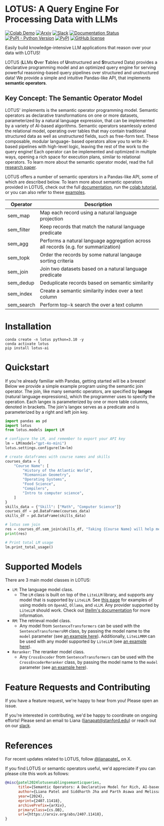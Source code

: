 # LOTUS:  A Query Engine For Processing Data with LLMs
<!--- BADGES: START --->
<!--[![Colab Demo](https://colab.research.google.com/assets/colab-badge.svg)](https://colab.research.google.com/drive/1OzoJXH13aOwNOIEemClxzNCNYnqSGxVl?usp=sharing)-->
[![Colab Demo](https://colab.research.google.com/assets/colab-badge.svg)](https://colab.research.google.com/drive/1qtmklXD_J1SSJLR86ws4GsYcLln6FZqY?usp=sharing#scrollTo=p5YByUTZqUqN)
[![Arxiv](https://img.shields.io/badge/arXiv-2407.11418-B31B1B.svg)][#arxiv-paper-package]
[![Slack](https://img.shields.io/badge/slack-lotus-purple.svg?logo=slack)][#slack]
[![Documentation Status](https://readthedocs.org/projects/lotus-ai/badge/?version=latest)](https://lotus-ai.readthedocs.io/en/latest/?badge=latest)
[![PyPI - Python Version](https://img.shields.io/pypi/pyversions/lotus-ai)][#pypi-package]
[![PyPI](https://img.shields.io/pypi/v/lotus-ai)][#pypi-package]
[![GitHub license](https://img.shields.io/badge/License-MIT-blu.svg)][#license-gh-package]

[#license-gh-package]: https://lbesson.mit-license.org/
[#arxiv-paper-package]: https://arxiv.org/abs/2407.11418
[#pypi-package]: https://pypi.org/project/lotus-ai/
[#slack]: https://join.slack.com/t/lotus-fnm8919/shared_invite/zt-2tnq6948j-juGuSIR0__fsh~kUmZ6TJw
<!--- BADGES: END --->

Easily build knowledge-intensive LLM applications that reason over your data with LOTUS!

LOTUS (**L**LMs **O**ver **T**ables of **U**nstructured and **S**tructured Data) provides a declarative programming model and an optimized query engine for serving powerful reasoning-based query pipelines over structured and unstructured data! We provide a simple and intuitive Pandas-like API, that implements **semantic operators**. 

## Key Concept: The Semantic Operator Model
LOTUS' implements is the semantic operator programming model. Semantic operators as declarative transformations on one or more datasets, parameterized by a natural language expression, that can be implemented by a variety of AI-based algorithms. Semantic operators seamlessly extend the relational model, operating over tables that may contain traditional structured data as well as unstructured fields, such as free-form text. These composable, modular language- based operators allow you to write AI-based pipelines with high-level logic, leaving the rest of the work to the query engine! Each operator can be implemented and optimized in multiple ways, opening a rich space for execution plans, similar to relational operators. To learn more about the semantic operator model, read the full [research paper](https://arxiv.org/abs/2407.11418).

LOTUS offers a number of semantic operators in a Pandas-like API, some of which are described below. To learn more about semantic operators provided in LOTUS, check out the full [documentation](https://lotus-ai.readthedocs.io/en/latest/), run the [colab tutorial](https://colab.research.google.com/drive/1OzoJXH13aOwNOIEemClxzNCNYnqSGxVl?usp=sharing), or you can also refer to these [examples](https://github.com/TAG-Research/lotus/tree/main/examples/op_examples).

| Operator   | Description                                     |
|------------|-------------------------------------------------|
| sem_map    | Map each record using a natural language projection                   |
| sem_filter | Keep records that match the natural language predicate                |
| sem_agg    | Performs a natural language aggregation across all records (e.g. for summarization)           |
| sem_topk   | Order the records by some natural langauge sorting criteria            |
| sem_join   | Join two datasets based on a natural language predicate        |
| sem_dedup  | Deduplicate records based on semantic similarity           |
| sem_index  | Create a semantic similarity index over a text column           |
| sem_search | Perform top-k search the over a text column          |


# Installation
```
conda create -n lotus python=3.10 -y
conda activate lotus
pip install lotus-ai
```

# Quickstart
If you're already familiar with Pandas, getting started will be a breeze! Below we provide a simple example program using the semantic join operator. The join, like many semantic operators, are specified by **langex** (natural language expressions), which the programmer uses to specify the operation. Each langex is parameterized by one or more table columns, denoted in brackets. The join's langex serves as a predicate and is parameterized by a right and left join key.
```python
import pandas as pd
import lotus
from lotus.models import LM

# configure the LM, and remember to export your API key
lm = LM(model="gpt-4o-mini")
lotus.settings.configure(lm=lm)

# create dataframes with course names and skills
courses_data = {
    "Course Name": [
        "History of the Atlantic World",
        "Riemannian Geometry",
        "Operating Systems",
        "Food Science",
        "Compilers",
        "Intro to computer science",
    ]
}
skills_data = {"Skill": ["Math", "Computer Science"]}
courses_df = pd.DataFrame(courses_data)
skills_df = pd.DataFrame(skills_data)

# lotus sem join 
res = courses_df.sem_join(skills_df, "Taking {Course Name} will help me learn {Skill}")
print(res)

# Print total LM usage
lm.print_total_usage()
```

# Supported Models
There are 3 main model classes in LOTUS:
- `LM`: The language model class.
    - The `LM` class is built on top of the `LiteLLM` library, and supports any model that is supported by `LiteLLM`. See [this page](CONTRIBUTING.md) for examples of using models on `OpenAI`, `Ollama`, and `vLLM`. Any provider supported by `LiteLLM` should work. Check out [litellm's documentation](https://litellm.vercel.app) for more information.
- `RM`: The retrieval model class.
    - Any model from `SentenceTransformers` can be used with the `SentenceTransformersRM` class, by passing the model name to the `model` parameter (see [an example here](examples/op_examples/dedup.py)). Additionally, `LiteLLMRM` can be used with any model supported by `LiteLLM` (see [an example here](examples/op_examples/sim_join.py)).
- `Reranker`: The reranker model class.
    - Any `CrossEncoder` from `SentenceTransformers` can be used with the `CrossEncoderReranker` class, by passing the model name to the `model` parameter (see [an example here](examples/op_examples/search.py)).

# Feature Requests and Contributing
If you have a feature request, we're happy to hear from you! Please open an issue.

If you're interested in contributing, we'd be happy to coordinate on ongoing efforts! Please send an email to Liana (lianapat@stanford.edu) or reach out on our [slack](https://join.slack.com/t/lotus-fnm8919/shared_invite/zt-2tnq6948j-juGuSIR0__fsh~kUmZ6TJw). 

# References
For recent updates related to LOTUS, follow [@lianapatel_](https://x.com/lianapatel_) on X.

If you find LOTUS or semantic operators useful, we'd appreciate if you can please cite this work as follows:
```bibtex
@misc{patel2024lotusenablingsemanticqueries,
      title={Semantic Operators: A Declarative Model for Rich, AI-based Analytics Over Text Data},
      author={Liana Patel and Siddharth Jha and Parth Asawa and Melissa Pan and Carlos Guestrin and Matei Zaharia},
      year={2024},
      eprint={2407.11418},
      archivePrefix={arXiv},
      primaryClass={cs.DB},
      url={https://arxiv.org/abs/2407.11418},
}
```
